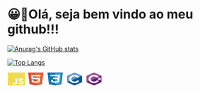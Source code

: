 <h1>😀🎉Olá, seja bem vindo ao meu github!!!</h1>
<div>

[![Anurag's GitHub stats](https://github-readme-stats.vercel.app/api?username=LeonardoCenedes&theme=radical)](https://github.com/LeonardoCenedes/github-readme-stats)
</div>

[![Top Langs](https://github-readme-stats.vercel.app/api/top-langs/?username=LeonardoCenedes&layout=compact)](https://github.com/LeonardoCenedes/github-readme-stats)

<div style="display: inline_block">
  <img align="center" alt="Js" height="30" width="40" src="https://raw.githubusercontent.com/devicons/devicon/master/icons/javascript/javascript-plain.svg">
  <!--<img align="center" alt="Ts" height="30" width="40" src="https://raw.githubusercontent.com/devicons/devicon/master/icons/typescript/typescript-plain.svg">
  <img align="center" alt="React" height="30" width="40" src="https://raw.githubusercontent.com/devicons/devicon/master/icons/react/react-original.svg">-->
  <img align="center" alt="HTML" height="30" width="40" src="https://raw.githubusercontent.com/devicons/devicon/master/icons/html5/html5-original.svg">
  <img align="center" alt="CSS" height="30" width="40" src="https://raw.githubusercontent.com/devicons/devicon/master/icons/css3/css3-original.svg">
  <!--img align="center" alt="Python" height="30" width="40" src="https://raw.githubusercontent.com/devicons/devicon/master/icons/python/python-original.svg"-->
  <img align="center" alt="C" height="30" width="40" src="https://raw.githubusercontent.com/devicons/devicon/master/icons/c/c-original.svg">
  <img align="center" alt="Csharp" height="30" width="40" src="https://raw.githubusercontent.com/devicons/devicon/master/icons/csharp/csharp-original.svg">
  

